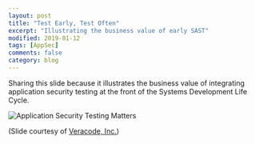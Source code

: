 ```yaml
---
layout: post
title: "Test Early, Test Often"
excerpt: "Illustrating the business value of early SAST"
modified: 2019-01-12
tags: [AppSec]
comments: false
category: blog
---
```


Sharing this slide because it illustrates the business value of integrating application security testing at the front of the Systems Development Life Cycle.

![Application Security Testing Matters](/images/AppSecTestingMatters.png)

(Slide courtesy of [Veracode, Inc.](http://www.veracode.com/))
